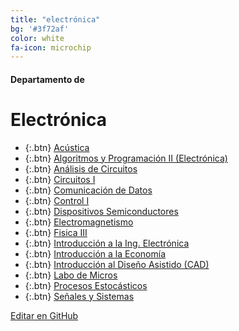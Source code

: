 ```yaml
---
title: "electrónica"
bg: '#3f72af'
color: white
fa-icon: microchip
---
```

#### Departamento de
# Electrónica

<!---
No poner los links de t.joinchat directamente,
>>>> NO USAR https://www.protectyourlinks.com/ <<<<
En lugar de https://t.me/joinchat/SaraSasasa-sa poner j/SaraSasasa-sa
-->

*  {:.btn} [Acústica](j/DMszThp8zU5X4EPgp4MAQg)
*  {:.btn} [Algoritmos y Programación II (Electrónica)](j/IQ4_wR0aRJ8jWNMcBsr3Nw)
*  {:.btn} [Análisis de Circuitos](j/Ogw12k3ExEvv8pONk4bHPQ)
*  {:.btn} [Circuitos I](j/IQ4_wU67D9F0e3ML6B2G7Q)
*  {:.btn} [Comunicación de Datos](j/DMszTkN3VbX6jtzAv5QPHw)
*  {:.btn} [Control I](j/DMszThglDe-jJaG7qGHbVg)
*  {:.btn} [Dispositivos Semiconductores](j/DMszTlNF4hsAaoRpw3IVkg)
*  {:.btn} [Electromagnetismo](j/IQ4_wVdAV9QpsqouTBZ9oA)
*  {:.btn} [Fisica III](j/IQ4_wU46jredv7_63y6KIA)
*  {:.btn} [Introducción a la Ing. Electrónica](j/NONsfET3Mm5S7HXnPI4K3w)
*  {:.btn} [Introducción a la Economía](j/DMszThPQoAF1vprvSOeGsA)
*  {:.btn} [Introducción al Diseño Asistido (CAD)](j/DMszTkkIbptLpjREaAplqQ)
*  {:.btn} [Labo de Micros](j/DMszThlENqXmSQCkXMy2sA)
*  {:.btn} [Procesos Estocásticos](j/Kd1alhIXJ1fkJozLiPKDoQ)
*  {:.btn} [Señales y Sistemas](j/DMszTk0T-76GU5PAZwraJw)

<span class="editongithub">
	<a href="{{site.github.repository_url}}/blob/master/{{page.path}}">
		<i class="fas fa-pen"></i> Editar en GitHub
	</a>
</span>
